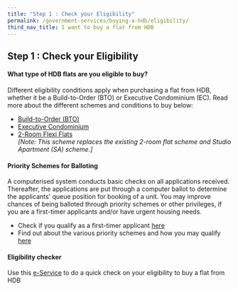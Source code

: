 ```yaml
---
title: "Step 1 : Check your Eligibility"
permalink: /government-services/buying-a-hdb/eligibility/
third_nav_title: I want to buy a flat from HDB
---
```


## Step 1 : Check your Eligibility

#### What type of HDB flats are you eligible to buy?

Different eligibility conditions apply when purchasing a flat from HDB, whether it be a Build-to-Order (BTO) or Executive Condominium (EC). Read more about the different schemes and conditions to buy below:



  - [Build-to-Order (BTO)](https://www.hdb.gov.sg/cs/Satellite?c=Page&cid=1383797553343&pagename=InfoWEB%2FPage%2FArticleDetailPage&rendermode=preview)
  - [Executive Condominium](https://hdb.gov.sg/cs/infoweb/residential/buying-a-flat/new/eligibility/executive-condominiums)
  - [2-Room Flexi Flats](https://www.hdb.gov.sg/cs/Satellite?c=Page&cid=1383797553374&pagename=InfoWEB%2FPage%2FArticleDetailPage&rendermode=preview)<br>
  *[Note: This scheme replaces the existing 2-room flat scheme and Studio Apartment (SA) scheme.]*<br>


#### Priority Schemes for Balloting

A computerised system conducts basic checks on all applications received. Thereafter, the applications are put through a computer ballot to determine the applicants' queue position for booking of a unit. You may improve chances of being balloted through priority schemes or other privileges, if you are a first-timer applicants and/or have urgent housing needs.

  - Check if you qualify as a first-timer applicant [here](https://services2.hdb.gov.sg/webapp/BP13EligCheck/BP13SHome?strSystem=CHECK)
  - Find out about the various priority schemes and how you may qualify [here](https://hdb.gov.sg/cs/infoweb/residential/buying-a-flat/new/eligibility/priority-schemes)
  
#### Eligibility checker

Use this [e-Service](https://services2.hdb.gov.sg/webapp/BP13EligCheck/BP13SHome?strSystem=CHECK) to do a quick check on your eligibility to buy a flat from HDB


